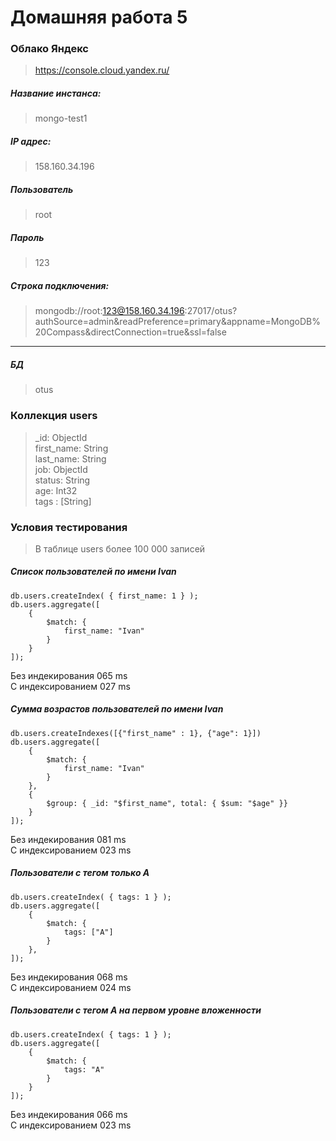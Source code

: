 # Домашняя работа 5

### Облако Яндекс

> https://console.cloud.yandex.ru/

##### Название инстанса:

> mongo-test1

##### IP адрес:

> 158.160.34.196

##### Пользователь

> root

##### Пароль

> 123

##### Строка подключения:

> mongodb://root:123@158.160.34.196:27017/otus?authSource=admin&readPreference=primary&appname=MongoDB%20Compass&directConnection=true&ssl=false

---

##### БД

> otus

### Коллекция users

> \_id: ObjectId\
> first_name: String\
> last_name: String\
> job: ObjectId\
> status: String\
> age: Int32\
> tags : [String]

### Условия тестирования

> В таблице users более 100 000 записей

##### Список пользователей по имени Ivan

```mongodb
db.users.createIndex( { first_name: 1 } );
db.users.aggregate([
    {
        $match: {
            first_name: "Ivan"
        }
    }
]);
```

Без индекирования 065 ms\
С индексированием 027 ms

##### Сумма возрастов пользователей по имени Ivan

```mongodb
db.users.createIndexes([{"first_name" : 1}, {"age": 1}])
db.users.aggregate([
    {
        $match: {
            first_name: "Ivan"
        }
    },
    {
        $group: { _id: "$first_name", total: { $sum: "$age" }}
    }
]);
```

Без индекирования 081 ms\
С индексированием 023 ms

##### Пользователи с тегом только A

```mongodb
db.users.createIndex( { tags: 1 } );
db.users.aggregate([
    {
        $match: {
            tags: ["A"]
        }
    },
]);
```

Без индекирования 068 ms\
С индексированием 024 ms

##### Пользователи с тегом A на первом уровне вложенности

```mongodb
db.users.createIndex( { tags: 1 } );
db.users.aggregate([
    {
        $match: {
            tags: "A"
        }
    }
]);
```

Без индекирования 066 ms\
С индексированием 023 ms
